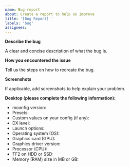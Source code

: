```yaml
---
name: Bug report
about: Create a report to help us improve
title: '[Bug Report] '
labels: 'bug'
assignees: 
---
```

<!--
NOTE: This project is forked from mastercomfig and considered unofficial.
Any forks or similar projects are not officially supported by mastercomfig community.
Please refrain from creating the issue directly to the main mastercomfig repository if the issue is related with this project.
Alternatively, you can create this issue here.
-->

**Describe the bug**

A clear and concise description of what the bug is.

**How you encountered the issue**

Tell us the steps on how to recreate the bug.

**Screenshots**

If applicable, add screenshots to help explain your problem.

**Desktop (please complete the following information):**

* moonfig version<!-- don't write this as 'latest', describe the actual version number. You can find version number by typing `moonfig_version` in console -->:
* Presets:
* Custom values on your config (if any):
* DX level:
* Launch options:
* Operating system (OS):
* Graphics card (GPU):
* Graphics driver version:
* Processor (CPU):
* TF2 on HDD or SSD:
* Memory (RAM) size in MB or GB:
